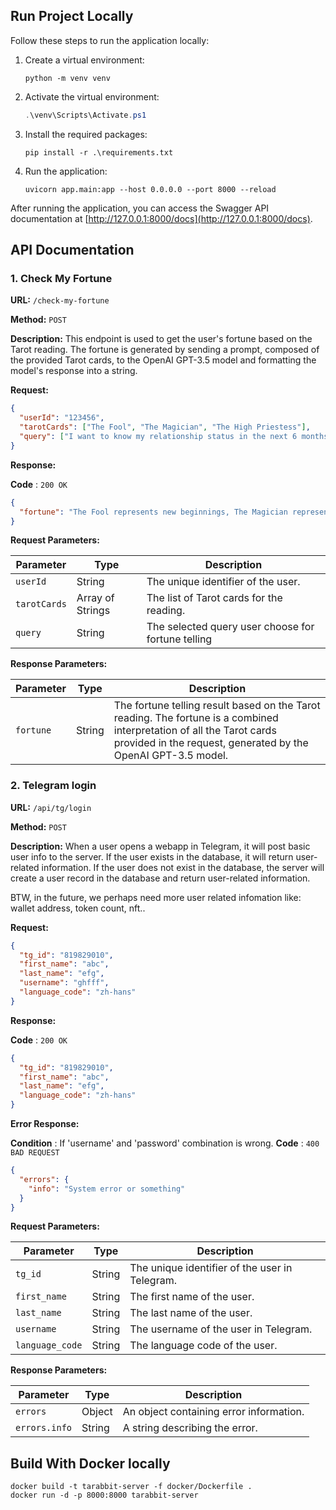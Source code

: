 ## Run Project Locally

Follow these steps to run the application locally:

1. Create a virtual environment:
    ```shell
    python -m venv venv
    ```

2. Activate the virtual environment:
    ```powershell
    .\venv\Scripts\Activate.ps1
    ```

3. Install the required packages:
    ```shell
    pip install -r .\requirements.txt
    ```

4. Run the application:
    ```shell
    uvicorn app.main:app --host 0.0.0.0 --port 8000 --reload
    ```

After running the application, you can access the Swagger API documentation at [http://127.0.0.1:8000/docs](http://127.0.0.1:8000/docs).

## API Documentation

### 1. Check My Fortune

**URL:** `/check-my-fortune`

**Method:** `POST`

**Description:** This endpoint is used to get the user's fortune based on the Tarot reading. The fortune is generated by sending a prompt, composed of the provided Tarot cards, to the OpenAI GPT-3.5 model and formatting the model's response into a string.

**Request:**

```json
{
  "userId": "123456",
  "tarotCards": ["The Fool", "The Magician", "The High Priestess"],
  "query": ["I want to know my relationship status in the next 6 months"]
}
```

**Response:**

**Code** : `200 OK`

```json
{
  "fortune": "The Fool represents new beginnings, The Magician represents manifestation, and The High Priestess represents intuition and mystery. Together, they suggest a journey of self-discovery and personal growth."
}
```

**Request Parameters:**

| Parameter | Type | Description |
| --- | --- | --- |
| `userId` | String | The unique identifier of the user. |
| `tarotCards` | Array of Strings | The list of Tarot cards for the reading. |
| `query` | String | The selected query user choose for fortune telling |

**Response Parameters:**

| Parameter | Type | Description |
| --- | --- | --- |
| `fortune` | String | The fortune telling result based on the Tarot reading. The fortune is a combined interpretation of all the Tarot cards provided in the request, generated by the OpenAI GPT-3.5 model. |

### 2. Telegram login

**URL:** `/api/tg/login`

**Method:** `POST`

**Description:** When a user opens a webapp in Telegram, it will post basic user info to the server. If the user exists in the database, it will return user-related information. If the user does not exist in the database, the server will create a user record in the database and return user-related information.

BTW, in the future, we perhaps need more user related infomation like: wallet address, token count, nft..


**Request:**

```json
{
  "tg_id": "819829010",
  "first_name": "abc",
  "last_name": "efg",
  "username": "ghfff",
  "language_code": "zh-hans"
}
```

**Response:**

**Code** : `200 OK`

```json
{
  "tg_id": "819829010",
  "first_name": "abc",
  "last_name": "efg",
  "language_code": "zh-hans"
}
```

**Error Response:**

**Condition** : If 'username' and 'password' combination is wrong.
**Code** : `400 BAD REQUEST`

```json
{
  "errors": {
    "info": "System error or something"
  }
}
```

**Request Parameters:**

| Parameter | Type | Description |
| --- | --- | --- |
| `tg_id` | String | The unique identifier of the user in Telegram. |
| `first_name` | String | The first name of the user. |
| `last_name` | String | The last name of the user. |
| `username` | String | The username of the user in Telegram. |
| `language_code` | String | The language code of the user. |

**Response Parameters:**

| Parameter | Type | Description |
| --- | --- | --- |
| `errors` | Object | An object containing error information. |
| `errors.info` | String | A string describing the error. |

## Build With Docker locally

```shell
docker build -t tarabbit-server -f docker/Dockerfile .
docker run -d -p 8000:8000 tarabbit-server
```